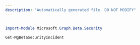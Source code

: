 ```yaml
---
description: "Automatically generated file. DO NOT MODIFY"
---
```


```powershell

Import-Module Microsoft.Graph.Beta.Security

Get-MgBetaSecurityIncident

```